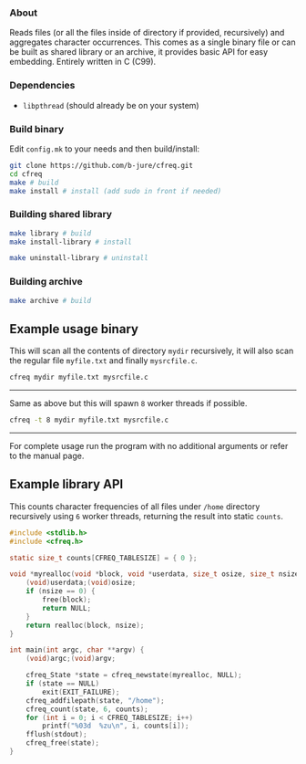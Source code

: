 ### About
Reads files (or all the files inside of directory if provided, recursively) and
aggregates character occurrences. This comes as a single binary file or can be
built as shared library or an archive, it provides basic API for easy embedding.
Entirely written in C (C99).
### Dependencies
- `libpthread` (should already be on your system)
### Build binary
Edit `config.mk` to your needs and then build/install:
```sh
git clone https://github.com/b-jure/cfreq.git
cd cfreq
make # build
make install # install (add sudo in front if needed)
```
### Building shared library
```sh
make library # build
make install-library # install
```
```sh
make uninstall-library # uninstall
```
### Building archive
```sh
make archive # build
```
## Example usage binary
This will scan all the contents of directory `mydir` recursively, it will also
scan the regular file `myfile.txt` and finally `mysrcfile.c`.
```sh
cfreq mydir myfile.txt mysrcfile.c
```
---
Same as above but this will spawn `8` worker threads if possible.
```sh
cfreq -t 8 mydir myfile.txt mysrcfile.c
```
---
For complete usage run the program with no additional arguments or refer to the
manual page.
## Example library API
This counts character frequencies of all files under `/home` directory recursively
using `6` worker threads, returning the result into static `counts`.
```c
#include <stdlib.h>
#include <cfreq.h>

static size_t counts[CFREQ_TABLESIZE] = { 0 };

void *myrealloc(void *block, void *userdata, size_t osize, size_t nsize) {
	(void)userdata;(void)osize;
	if (nsize == 0) {
		free(block);
		return NULL;
	}
	return realloc(block, nsize);
}

int main(int argc, char **argv) {
	(void)argc;(void)argv;

	cfreq_State *state = cfreq_newstate(myrealloc, NULL);
	if (state == NULL)
		exit(EXIT_FAILURE);
	cfreq_addfilepath(state, "/home");
	cfreq_count(state, 6, counts);
	for (int i = 0; i < CFREQ_TABLESIZE; i++)
		printf("%03d  %zu\n", i, counts[i]);
	fflush(stdout);
	cfreq_free(state);
}
```

